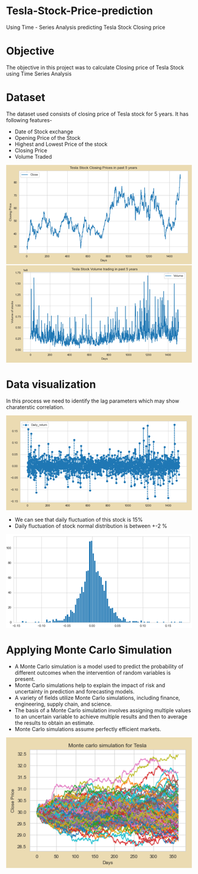 # Tesla-Stock-Price-prediction
Using Time - Series Analysis predicting Tesla Stock Closing price

# Objective

The objective in this project was to calculate Closing price of Tesla Stock using Time Series Analysis

# Dataset

The dataset used consists of closing price of Tesla stock for 5 years. It has following features-

* Date of Stock exchange
* Opening Price of the Stock
* Highest and Lowest Price of the stock
* Closing Price
* Volume Traded

![](Visuals/last_5_yr_closing_price.png) ![](Visuals/last_5_yr_vol_trade.png)

# Data visualization

In this process we need to identify the lag parameters which may show charaterstic correlation.

![](Visuals/daily_fluctuations.png)

* We can see that daily fluctuation of this stock is 15%
* Daily fluctuation of stock normal distribution is between +-2 %

![](Visuals/daily_return.png)

# Applying Monte Carlo Simulation

* A Monte Carlo simulation is a model used to predict the probability of different outcomes when the intervention of random variables is present.
* Monte Carlo simulations help to explain the impact of risk and uncertainty in prediction and forecasting models.
* A variety of fields utilize Monte Carlo simulations, including finance, engineering, supply chain, and science.
* The basis of a Monte Carlo simulation involves assigning multiple values to an uncertain variable to achieve multiple results and then to average the results to obtain an estimate.
* Monte Carlo simulations assume perfectly efficient markets.

![](Visuals/monte_carlo_simulations.png)
